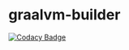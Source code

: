 # graalvm-builder

[![Codacy Badge](https://api.codacy.com/project/badge/Grade/07946b7595eb40f189cfc96477a72fed)](https://www.codacy.com?utm_source=github.com&amp;utm_medium=referral&amp;utm_content=luca-poddigue/graalvm-builder&amp;utm_campaign=Badge_Grade)
